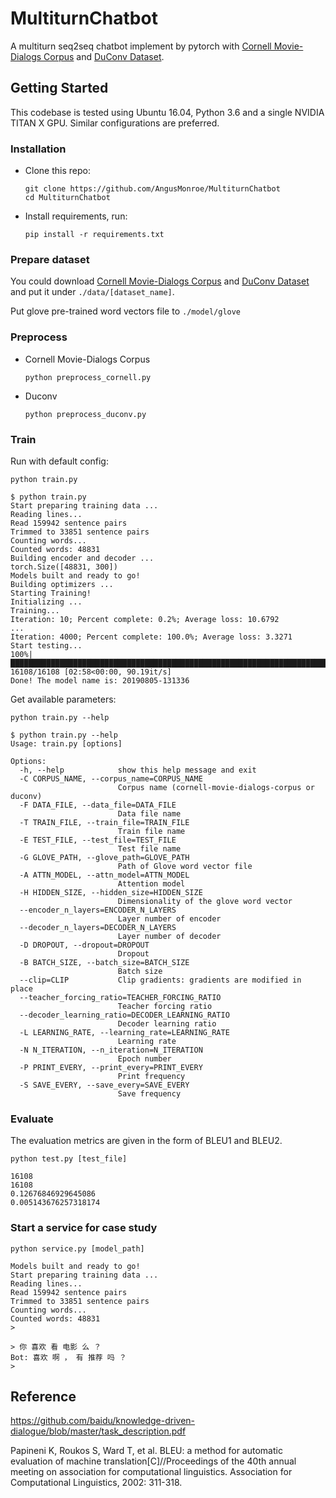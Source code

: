 # MultiturnChatbot

A multiturn seq2seq chatbot implement by pytorch with [Cornell Movie-Dialogs Corpus](http://www.cs.cornell.edu/~cristian/Cornell_Movie-Dialogs_Corpus.html) and [DuConv Dataset](https://ai.baidu.com/broad/introduction?dataset=duconv).

## Getting Started

This codebase is tested using Ubuntu 16.04, Python 3.6 and a single NVIDIA TITAN X GPU. Similar configurations are preferred.

### Installation

- Clone this repo:

    ```
    git clone https://github.com/AngusMonroe/MultiturnChatbot
    cd MultiturnChatbot
    ```

- Install requirements, run:

    ```
    pip install -r requirements.txt
    ```

### Prepare dataset

You could download [Cornell Movie-Dialogs Corpus](http://www.cs.cornell.edu/~cristian/Cornell_Movie-Dialogs_Corpus.html) and [DuConv Dataset](https://ai.baidu.com/broad/introduction?dataset=duconv) and put it under `./data/[dataset_name]`.

Put glove pre-trained word vectors file to `./model/glove`

### Preprocess

- Cornell Movie-Dialogs Corpus

    ```
    python preprocess_cornell.py
    ```

- Duconv

    ```
    python preprocess_duconv.py
    ```

### Train

Run with default config:

```
python train.py
```

```
$ python train.py
Start preparing training data ...
Reading lines...
Read 159942 sentence pairs
Trimmed to 33851 sentence pairs
Counting words...
Counted words: 48831
Building encoder and decoder ...
torch.Size([48831, 300])
Models built and ready to go!
Building optimizers ...
Starting Training!
Initializing ...
Training...
Iteration: 10; Percent complete: 0.2%; Average loss: 10.6792
...
Iteration: 4000; Percent complete: 100.0%; Average loss: 3.3271
Start testing...
100%|████████████████████████████████████████████████████████████████████████████████| 16108/16108 [02:58<00:00, 90.19it/s]
Done! The model name is: 20190805-131336
```

Get available parameters:

```
python train.py --help
```

```
$ python train.py --help
Usage: train.py [options]

Options:
  -h, --help            show this help message and exit
  -C CORPUS_NAME, --corpus_name=CORPUS_NAME
                        Corpus name (cornell-movie-dialogs-corpus or duconv)
  -F DATA_FILE, --data_file=DATA_FILE
                        Data file name
  -T TRAIN_FILE, --train_file=TRAIN_FILE
                        Train file name
  -E TEST_FILE, --test_file=TEST_FILE
                        Test file name
  -G GLOVE_PATH, --glove_path=GLOVE_PATH
                        Path of Glove word vector file
  -A ATTN_MODEL, --attn_model=ATTN_MODEL
                        Attention model
  -H HIDDEN_SIZE, --hidden_size=HIDDEN_SIZE
                        Dimensionality of the glove word vector
  --encoder_n_layers=ENCODER_N_LAYERS
                        Layer number of encoder
  --decoder_n_layers=DECODER_N_LAYERS
                        Layer number of decoder
  -D DROPOUT, --dropout=DROPOUT
                        Dropout
  -B BATCH_SIZE, --batch_size=BATCH_SIZE
                        Batch size
  --clip=CLIP           Clip gradients: gradients are modified in place
  --teacher_forcing_ratio=TEACHER_FORCING_RATIO
                        Teacher forcing ratio
  --decoder_learning_ratio=DECODER_LEARNING_RATIO
                        Decoder learning ratio
  -L LEARNING_RATE, --learning_rate=LEARNING_RATE
                        Learning rate
  -N N_ITERATION, --n_iteration=N_ITERATION
                        Epoch number
  -P PRINT_EVERY, --print_every=PRINT_EVERY
                        Print frequency
  -S SAVE_EVERY, --save_every=SAVE_EVERY
                        Save frequency
```

### Evaluate

The evaluation metrics are given in the form of BLEU1 and BLEU2.

```
python test.py [test_file]
```

```
16108
16108
0.12676846929645086
0.005143676257318174
```

### Start a service for case study

```
python service.py [model_path]
```

```
Models built and ready to go!
Start preparing training data ...
Reading lines...
Read 159942 sentence pairs
Trimmed to 33851 sentence pairs
Counting words...
Counted words: 48831
>
```

```
> 你 喜欢 看 电影 么 ？
Bot: 喜欢 啊 ， 有 推荐 吗 ？
>
```

## Reference

https://github.com/baidu/knowledge-driven-dialogue/blob/master/task_description.pdf

Papineni K, Roukos S, Ward T, et al. BLEU: a method for automatic evaluation of machine translation[C]//Proceedings of the 40th annual meeting on association for computational linguistics. Association for Computational Linguistics, 2002: 311-318.
